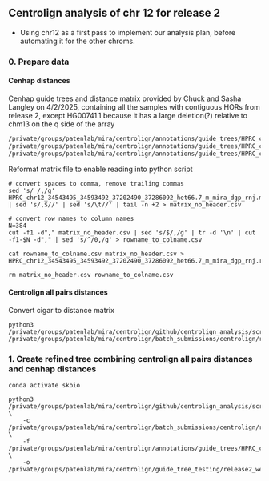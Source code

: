 ## Centrolign analysis of chr 12 for release 2

- Using chr12 as a first pass to implement our analysis plan, before automating it for the other chroms.

### 0. Prepare data

#### Cenhap distances

Cenhap guide trees and distance matrix provided by Chuck and Sasha Langley on 4/2/2025, containing all the samples with contiguous HORs from release 2, except HG00741.1 because it has a large deletion(?) relative to chm13 on the q side of the array

```sh
/private/groups/patenlab/mira/centrolign/annotations/guide_trees/HPRC_chr12_34543495_34593492_37202490_37286092_het66.7_m_mira_dgp_rnj.m
/private/groups/patenlab/mira/centrolign/annotations/guide_trees/HPRC_chr12_34543495_34593492_37202490_37286092_het66.7_m_mira_dgp_rnj.nwk
/private/groups/patenlab/mira/centrolign/annotations/guide_trees/HPRC_chr12_34543495_34593492_37202490_37286092_het66.7_m_mira_dgp_rnj_upgma.nwk
```

Reformat matrix file to enable reading into python script
```
# convert spaces to comma, remove trailing commas
sed 's/ /,/g' HPRC_chr12_34543495_34593492_37202490_37286092_het66.7_m_mira_dgp_rnj.m | sed 's/,$//' | sed 's/\t//' | tail -n +2 > matrix_no_header.csv

# convert row names to column names
N=384
cut -f1 -d"," matrix_no_header.csv | sed 's/$/,/g' | tr -d '\n' | cut -f1-$N -d"," | sed 's/^/0,/g' > rowname_to_colname.csv

cat rowname_to_colname.csv matrix_no_header.csv > HPRC_chr12_34543495_34593492_37202490_37286092_het66.7_m_mira_dgp_rnj.reformatted.m

rm matrix_no_header.csv rowname_to_colname.csv
```
#### Centrolign all pairs distances

Convert cigar to distance matrix
```
python3 /private/groups/patenlab/mira/centrolign/github/centrolign_analysis/scripts/cigar_to_distance.py /private/groups/patenlab/mira/centrolign/batch_submissions/centrolign/release2/all_pairs/chr12/pairwise_cigar/
```

### 1. Create refined tree combining centrolign all pairs distances and cenhap distances

```
conda activate skbio

python3 /private/groups/patenlab/mira/centrolign/github/centrolign_analysis/scripts/combine_HOR_flank_dist.py \
    -c /private/groups/patenlab/mira/centrolign/batch_submissions/centrolign/release2/all_pairs/chr12/pairwise_distance.csv \
    -f /private/groups/patenlab/mira/centrolign/annotations/guide_trees/HPRC_chr12_34543495_34593492_37202490_37286092_het66.7_m_mira_dgp_rnj.reformatted.m \
    -o /private/groups/patenlab/mira/centrolign/guide_tree_testing/release2_weighted_sum/HPRC_r2_chr12_cenhap_20250402_centrolign_all_pairs
```
